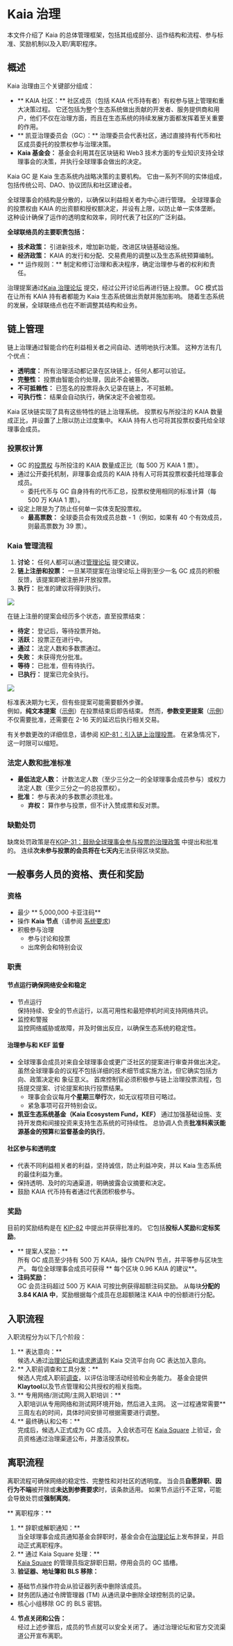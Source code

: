 # Kaia 治理

本文件介绍了 Kaia 的总体管理框架，包括其组成部分、运作结构和流程、参与标准、奖励机制以及入职/离职程序。

## 概述

Kaia 治理由三个关键部分组成：

- \*\* KAIA 社区：\*\* 社区成员（包括 KAIA 代币持有者）有权参与链上管理和重大决策过程。 它还包括为整个生态系统做出贡献的开发者、服务提供商和用户，他们不仅在治理方面，而且在生态系统的持续发展方面都发挥着至关重要的作用。
- \*\* 凯亚治理委员会（GC）：\*\* 治理委员会代表社区，通过直接持有代币和社区成员委托的投票权参与治理决策。
- **Kaia 基金会：** 基金会利用其在区块链和 Web3 技术方面的专业知识支持全球理事会的决策，并执行全球理事会做出的决定。

Kaia GC 是 Kaia 生态系统内战略决策的主要机构。 它由一系列不同的实体组成，包括传统公司、DAO、协议团队和社区建设者。

全球理事会的结构是分散的，以确保以利益相关者为中心进行管理。 全球理事会的投票权由 KAIA 的出资额和授权额决定，并设有上限，以防止单一实体垄断。 这种设计确保了运作的透明度和效率，同时代表了社区的广泛利益。

**全球联络员的主要职责包括：**

- **技术政策：** 引进新技术，增加新功能，改进区块链基础设施。
- **经济政策：** KAIA 的发行和分配、交易费用的调整以及生态系统预算编制。
- \*\* 运作规则：\*\* 制定和修订治理和表决程序，确定治理参与者的权利和责任。

治理提案通过[Kaia 治理论坛](https://govforum.kaia.io/) 提交，经过公开讨论后再进行链上投票。 GC 模式旨在让所有 KAIA 持有者都能为 Kaia 生态系统做出贡献并施加影响。 随着生态系统的发展，全球联络点也在不断调整其结构和业务。

## 链上管理

链上治理通过智能合约在利益相关者之间自动、透明地执行决策。 这种方法有几个优点：

- **透明度：** 所有治理活动都记录在区块链上，任何人都可以验证。
- **完整性：** 投票由智能合约处理，因此不会被篡改。
- **不可抵赖性：** 已签名的投票将永久记录在链上，不可抵赖。
- **可执行性：** 结果会自动执行，确保决定不会被忽视。

Kaia 区块链实现了具有这些特性的链上治理系统。 投票权与所投注的 KAIA 数量成正比，并设置了上限以防止过度集中。 KAIA 持有人也可将其投票权委托给全球理事会成员。

### 投票权计算

- GC 的[投票权](https://square.kaia.io/Proposal?tab=LEADERBOARD) 与所投注的 KAIA 数量成正比（每 500 万 KAIA 1 票）。
- 通过公开委托机制，非理事会成员的 KAIA 持有人可将其投票权委托给理事会成员。
  - 委托代币与 GC 自身持有的代币汇总，投票权使用相同的标准计算（每 500 万 KAIA 1 票）。
- 设定上限是为了防止任何单一实体支配投票权。
  - **最高票数：** 全球委员会有效成员总数 - 1（例如，如果有 40 个有效成员，则最高票数为 39 票）。

### Kaia 管理流程

1. **讨论：** 任何人都可以通过[管理论坛](https://govforum.kaia.io) 提交建议。
2. **链上注册和投票：** 一旦某项提案在治理论坛上得到至少一名 GC 成员的积极反馈，该提案即被注册并开放投票。
3. **执行：** 批准的建议将得到执行。

![](/img/misc/gov-process.jpg)

在链上注册的提案会经历多个状态，直至投票结束：

- **待定：** 登记后，等待投票开始。
- **活跃：** 投票正在进行中。
- **通过：** 法定人数和多数票通过。
- **失败：** 未获得充分批准。
- **等待：** 已批准，但有待执行。
- **已执行：** 提案已完全执行。

![](/img/misc/gov-process-2.png)

标准表决期为七天，但有些提案可能需要额外步骤。  
例如，**纯文本提案**（[示例](https://square.kaia.io/Proposal/Detail?id=31)）在投票结束后即告结束。 然而，**参数变更提案**（[示例](https://square.kaia.io/Proposal/Detail?id=26)）不仅需要批准，还需要在 2-16 天的延迟后执行相关交易。

有关参数更改的详细信息，请参阅 [KIP-81：引入链上治理投票](https://kips.kaia.io/KIPs/kip-81)。 在紧急情况下，这一时限可以缩短。

### 法定人数和批准标准

- **最低法定人数：** 计数法定人数（至少三分之一的全球理事会成员参与）或权力法定人数（至少三分之一的总投票权）。
- **批准：** 参与表决的多数票必须批准。
  - **弃权：** 算作参与投票，但不计入赞成票和反对票。

### 缺勤处罚

缺席处罚政策是在[KGP-31：鼓励全球理事会参与投票的治理政策](https://govforum.kaia.io/t/kgp-31-governance-policy-to-encourage-gc-voting-participation/808) 中提出和批准的。 连续**次未参与投票的会员将在七天内**无法获得区块奖励。

## 一般事务人员的资格、责任和奖励

### 资格

- 最少 \*\* 5,000,000 卡亚注码\*\*
- 操作 **Kaia 节点**（请参阅 [系统要求](https://docs.kaia.io/nodes/core-cell/system-requirements/))
- 积极参与治理
  - 参与讨论和投票
  - 出席例会和特别会议

### 职责

#### 节点运行确保网络安全和稳定

- 节点运行  
  保持持续、安全的节点运行，以高可用性和最短停机时间支持网络共识。
- 监控和警报  
  监控网络威胁或故障，并及时做出反应，以确保生态系统的稳定性。

#### 治理参与和 KEF 监督

- 全球理事会成员对来自全球理事会或更广泛社区的提案进行审查并做出决定。 虽然全球理事会的议程不包括详细的技术细节或实施方法，但它确实包括方向、政策决定和 象征意义。 首席控制官必须积极参与链上治理投票流程，包括提交提案、讨论提案和执行投票结果。
  - 理事会会议每月**个星期三举行**次，如无议程项目可略过。
  - 紧急事项可召开特别会议。
- **凯亚生态系统基金（Kaia Ecosystem Fund，KEF）** 通过加强基础设施、支持开发商和间接投资来支持生态系统的可持续性。 总协调人负责**批准科索沃能源基金的预算**和**监督基金的执行**。

#### 社区参与和透明度

- 代表不同利益相关者的利益，坚持诚信，防止利益冲突，并以 Kaia 生态系统的最佳利益为重。
- 保持透明、及时的沟通渠道，明确披露会议摘要和决定。
- 鼓励 KAIA 代币持有者通过代表团积极参与。

### 奖励

目前的奖励结构是在 [KIP-82](https://kips.kaia.io/KIPs/kip-82) 中提出并获得批准的。 它包括**投标人奖励**和**定标奖励**。

- \*\* 提案人奖励：\*\*  
  所有 GC 成员至少持有 500 万 KAIA，操作 CN/PN 节点，并平等参与区块生产。 每位全球理事会成员可获得 \*\* 每个区块 0.96 KAIA 的建议\*\*。
- **注码奖励：**  
  GC 会员注码超过 500 万 KAIA 可按比例获得超额注码奖励。 从每块**分配的 3.84 KAIA 中**，奖励根据每个成员在总超额赌注 KAIA 中的份额进行分配。

## 入职流程

入职流程分为以下几个阶段：

1. \*\* 表达意向：\*\*  
   候选人通过[治理论坛](https://govforum.kaia.io/)和[请求邀请](https://docs.google.com/forms/d/e/1FAIpQLSdj-N63AAAWhzPh8GIJQGOUrKk_ppWtzDwUyflq532IdlQ3Jw/viewform)到 Kaia 交流平台向 GC 表达加入意向。
2. \*\* 入职前调查和工具分发：\*\*  
   候选人完成入职前[调查](https://docs.google.com/forms/d/1o1HUe3SNLRI_txqymSICGoP48Lq71HEz0PxIZZBynNo/preview)，以评估治理活动经验和业务能力。 基金会提供**Klaytool**以及节点管理和公共授权的相关指南。
3. \*\* 专用网络/测试网/主网入职培训：\*\*  
   入职培训从专用网络和测试网环境开始，然后进入主网。 这一过程通常需要\*\*三周左右的时间，具体时间安排可根据需要进行调整。
4. \*\* 最终确认和公布：\*\*  
   完成后，候选人正式成为 GC 成员。 入会状态可在 [Kaia Square](https://square.kaia.io/GC?tab=HISTORY) 上验证，会员资格通过治理渠道公布，并激活投票权。

## 离职流程

离职流程可确保网络的稳定性、完整性和对社区的透明度。 当会员**自愿辞职**、**因行为不端**被开除或**未达到参赛要求**时，该条款适用。 如果节点运行不正常，可能会导致处罚或**强制离岗**。

\*\* 离职程序：\*\*

1. \*\* 辞职或解职通知：\*\*  
   当全球理事会成员通知基金会辞职时，基金会会在[治理论坛](https://govforum.kaia.io/)上发布辞呈，并启动正式离职程序。
2. \*\* 通过 Kaia Square 处理：\*\*  
   [Kaia Square](http://square.kaia.io) 的管理员指定辞职日期，停用会员的 GC 插槽。
3. **验证器、地址簿和 BLS 移除：**

- 基础节点操作符会从验证器列表中删除该成员。
- 财务团队通过令牌管理器 (TM) 从通讯录中删除全球控制员的记录。
- 核心小组移除 GC 的 BLS 密钥。

4. **节点关闭和公告：**  
   经过上述步骤后，成员的节点就可以安全关闭了。 通过治理论坛和官方交流渠道公开宣布离职。
